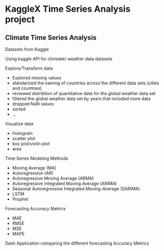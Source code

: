 # KaggleX Time Series Analysis project

Climate Time Series Analysis
---

Datasets from Kaggle

Using kaggle API for climeate/ weather data datasets

Explore/Transform data 
- Explored missing values
- standarized the naming of countries across the different data sets (cities and countries)
- reviewed distribtion of quantitative data for the global weather data set
- filtered the global weather data set by years that included more data
- dropped NaN values
- sorted
- ...

Visualize data
- histogram
- scatter plot
- box plot/violin plot
- area

Time Series Modeling Methods
- Moving Average (MA)
- Autoregression (AR)
- Autoregressive Moving Average (ARMA)
- Autoregressive Integrated Moving Average (ARIMA)
- Seasonal Autoregressive Integrated Moving-Average (SARIMA)
- LSTM
- Prophet

Forecasting Accuracy Metrics
- MAE
- RMSE
- MSE
- MAPE

Dash Application comparing the different forecasting Accuracy Metrics
